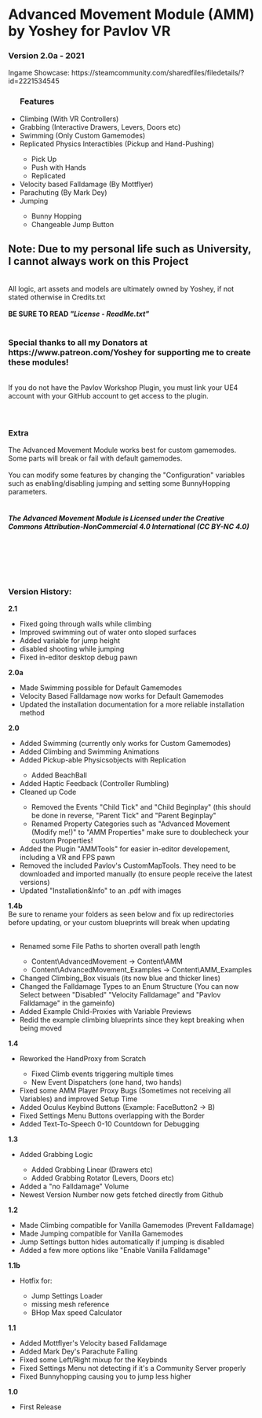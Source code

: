 <h1>Advanced Movement Module (AMM) by Yoshey for Pavlov VR</h1>
<h3>Version 2.0a - 2021</h3>
Ingame Showcase: https://steamcommunity.com/sharedfiles/filedetails/?id=2221534545
<br>
<ul><h3>Features</h3>
  <li>Climbing (With VR Controllers)</li>
  <li>Grabbing (Interactive Drawers, Levers, Doors etc)</li>
  <li>Swimming (Only Custom Gamemodes)</li>
  <li>Replicated Physics Interactibles (Pickup and Hand-Pushing)</li>
  <ul>
    <li>Pick Up</li>
    <li>Push with Hands</li>
    <li>Replicated</li>
  </ul>
  <li>Velocity based Falldamage (By Mottflyer)</li>
  <li>Parachuting (By Mark Dey)</li>
  <li>Jumping</li>
  <ul>
    <li>Bunny Hopping</li>
    <li>Changeable Jump Button</li>
  </ul>
</ul>
<h2>Note: Due to my personal life such as University, I cannot always work on this Project</h2>
<br>
All logic, art assets and models are ultimately owned by Yoshey, if not stated otherwise in Credits.txt
<br>
<br>
<b>BE SURE TO READ <i>"License - ReadMe.txt"</i></b>
<br>
<br>
<h3>Special thanks to all my Donators at https://www.patreon.com/Yoshey for supporting me to create these modules!</h3>
<br>
If you do not have the Pavlov Workshop Plugin, you must link your UE4 account with your
GitHub account to get access to the plugin.
<br>
<br>
<br>
<h3>Extra</h3>
The Advanced Movement Module works best for custom gamemodes. Some parts will break or fail with default gamemodes.
<br>
<br>
You can modify some features by changing the "Configuration" variables such as enabling/disabling jumping and setting some BunnyHopping parameters.
<br>
<br>
<h5>The Advanced Movement Module is Licensed under the
Creative Commons Attribution-NonCommercial 4.0 International (CC BY-NC 4.0)</h5>
<br>
<br>
<br>
<br>
<h3>Version History:</h3>
<b>2.1</b><br>
<ul>
	<li>Fixed going through walls while climbing</li>
	<li>Improved swimming out of water onto sloped surfaces</li>
	<li>Added variable for jump height</li>
	<li>disabled shooting while jumping</li>
	<li>Fixed in-editor desktop debug pawn</li>
</ul>
<b>2.0a</b><br>
<ul>
	<li>Made Swimming possible for Default Gamemodes</li>
	<li>Velocity Based Falldamage now works for Default Gamemodes</li>
	<li>Updated the installation documentation for a more reliable installation method</li>
</ul>
<b>2.0</b><br>
<ul>
	<li>Added Swimming (currently only works for Custom Gamemodes)</li>
	<li>Added Climbing and Swimming Animations</li>
	<li>Added Pickup-able Physicsobjects with Replication</li>
	<ul>
		<li>Added BeachBall</li>
	</ul>
	<li>Added Haptic Feedback (Controller Rumbling)</li>
	<li>Cleaned up Code</li>
	<ul>
		<li>Removed the Events "Child Tick" and "Child Beginplay" (this should be done in reverse, "Parent Tick" and "Parent Beginplay"</li>
		<li>Renamed Property Categories such as "Advanced Movement (Modify me!)" to "AMM Properties" make sure to doublecheck your custom Properties!</li>
	</ul>
	<li>Added the Plugin "AMMTools" for easier in-editor developement, including a VR and FPS pawn</li>
	<li>Removed the included Pavlov's CustomMapTools. They need to be downloaded and imported manually (to ensure people receive the latest versions)</li>
	<li>Updated "Installation&Info" to an .pdf with images</li>
</ul>
<b>1.4b</b><br>
Be sure to rename your folders as seen below and fix up redirectories before updating, or your custom blueprints will break when updating
<br>
<br>
<ul>
	<li>Renamed some File Paths to shorten overall path length</li>
	<ul>
		<li>Content\AdvancedMovement -> Content\AMM</li>
		<li>Content\AdvancedMovement_Examples -> Content\AMM_Examples</li>
	</ul>
	<li>Changed Climbing_Box visuals (its now blue and thicker lines)</li>
	<li>Changed the Falldamage Types to an Enum Structure (You can now Select between "Disabled" "Velocity Falldamage" and "Pavlov Falldamage" in the gameinfo)</li>
	<li>Added Example Child-Proxies with Variable Previews</li>
	<li>Redid the example climbing blueprints since they kept breaking when being moved</li>
</ul>
<b>1.4</b>
<ul>
  <li>Reworked the HandProxy from Scratch</li>
  <ul>
    <li>Fixed Climb events triggering multiple times</li>
    <li>New Event Dispatchers (one hand, two hands)</li>
  </ul>
  <li>Fixed some AMM Player Proxy Bugs (Sometimes not receiving all Variables) and improved Setup Time</li>
  <li>Added Oculus Keybind Buttons (Example: FaceButton2 -> B)</li>
  <li>Fixed Settings Menu Buttons overlapping with the Border</li>
  <li>Added Text-To-Speech 0-10 Countdown for Debugging</li>
  </ul>
<b>1.3</b>
<ul>
  <li>Added Grabbing Logic</li>
  <ul>
    <li>Added Grabbing Linear (Drawers etc)</li>
    <li>Added Grabbing Rotator (Levers, Doors etc)</li>
  </ul>
  <li>Added a "no Falldamage" Volume</li>
  <li>Newest Version Number now gets fetched directly from Github</li>
  </ul>
<b>1.2</b>
<ul>
  <li>Made Climbing compatible for Vanilla Gamemodes (Prevent Falldamage)</li>
  <li>Made Jumping compatible for Vanilla Gamemodes</li>
  <li>Jump Settings button hides automatically if jumping is disabled</li>
  <li>Added a few more options like "Enable Vanilla Falldamage"</li>
</ul>
<b>1.1b</b>
<ul>
  <li>Hotfix for:</li>
    <ul>
    <li>Jump Settings Loader</li>
    <li>missing mesh reference</li>
    <li>BHop Max speed Calculator</li>
    </ul>
</ul>
<b>1.1</b>
<ul>
  <li>Added Mottflyer's Velocity based Falldamage</li>
  <li>Added Mark Dey's Parachute Falling</li>
  <li>Fixed some Left/Right mixup for the Keybinds</li>
  <li>Fixed Settings Menu not detecting if it's a Community Server properly</li>
  <li>Fixed Bunnyhopping causing you to jump less higher</li>
</ul>
<b>1.0</b>
<ul>
  <li>First Release</li>
</ul>

